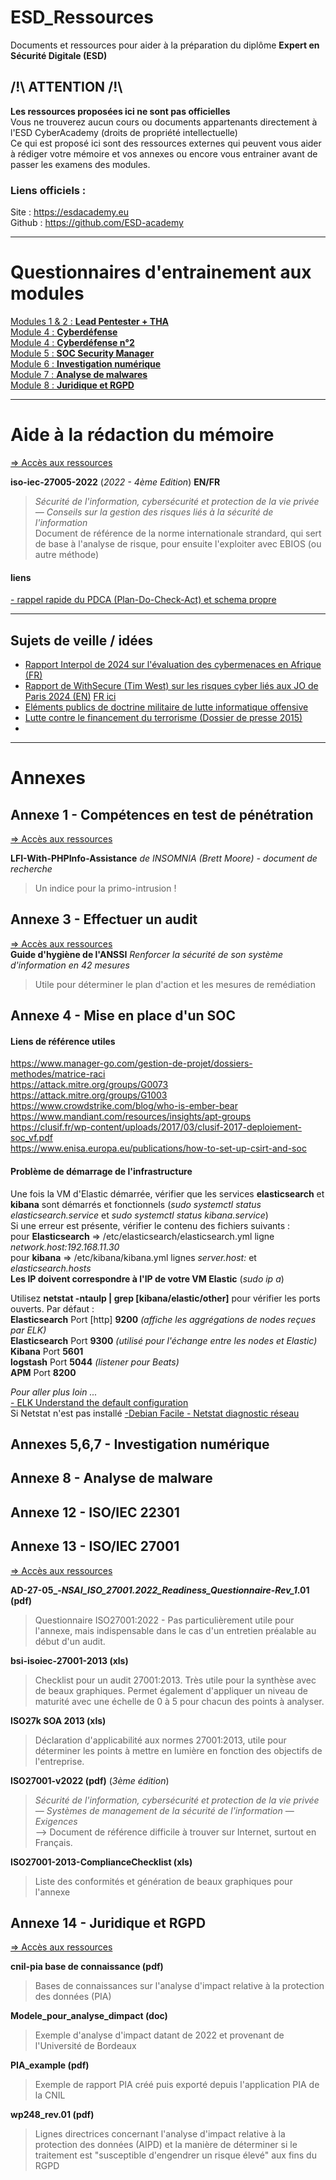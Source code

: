 # ESD_Ressources
Documents et ressources pour aider à la préparation du diplôme **Expert en Sécurité Digitale (ESD)**  


## /!\ ATTENTION /!\
**Les ressources proposées ici ne sont pas officielles**  
Vous ne trouverez aucun cours ou documents appartenants directement à l'ESD CyberAcademy (droits de propriété intellectuelle)  
Ce qui est proposé ici sont des ressources externes qui peuvent vous aider à rédiger votre mémoire et vos annexes ou encore vous entrainer avant de passer les examens des modules.  

### Liens officiels :
Site : https://esdacademy.eu  
Github : https://github.com/ESD-academy


----------------
# Questionnaires d'entrainement aux modules

[Modules 1 & 2 : **Lead Pentester + THA**](https://docs.google.com/forms/d/18tYtlZVRFJwPD5w2JC7g3EnrOM9JvJzPlcj5r0xJXq4/prefill)  
[Module 4 : **Cyberdéfense**](https://docs.google.com/forms/d/1IcKbDws3Bu95bqQWX2mse-hRzftHvHHTu2-l35kPDBE/prefill)  
[Module 4 : **Cyberdéfense n°2**](https://docs.google.com/forms/d/1qYNV93TlbfCyRPzJ1Jfg_l4nyDabkPomjbjiCDtECNc/prefill)  
[Module 5 : **SOC Security Manager**](https://docs.google.com/forms/d/1LSHMuh8zPLBdrcTbOgUq1xUyojVs9ADlNboUNg1mf9c/prefill)  
[Module 6 : **Investigation numérique**](https://docs.google.com/forms/d/1foAX5pTkV-q0QC-yqPB1-xBZnDsd7QibUCq5syfXkb0/prefill)  
[Module 7 : **Analyse de malwares**](https://docs.google.com/forms/d/123vSiXW2CS8g2kzKH5AGxBUeVjJA0DeR1qf1oyDS_uk/prefill)  
[Module 8 : **Juridique et RGPD**](https://docs.google.com/forms/d/1IjC-fWDXb3TyUa_WpCIbffaOYNW_BpQ93QMHK_gA4KQ/prefill)  


------------
# Aide à la rédaction du mémoire
[=> Accès aux ressources](https://drive.google.com/drive/folders/1uRrSDIXJ9Qi91LRDlxym553bzyB6UbxR?usp=sharing)  

**iso-iec-27005-2022** (_2022 - 4ème Edition_)  **EN/FR**   
> _Sécurité de l'information, cybersécurité et protection de la vie privée — Conseils sur la gestion des risques liés à la sécurité de l'information_  
> Document de référence de la norme internationale strandard, qui sert de base à l'analyse de risque, pour ensuite l'exploiter avec EBIOS (ou autre méthode)  


#### liens  
[- rappel rapide du PDCA (Plan-Do-Check-Act) et schema propre](https://arcancial.fr/le-pdca-plan-do-check-act-ou-appele-aussi-roue-de-deming/)  

-------------

## Sujets de veille / idées

- [Rapport Interpol de 2024 sur l'évaluation des cybermenaces en Afrique (FR)](https://www.interpol.int/fr/content/download/21048/file/24COM005030-AJFOC_Africa%20Cyberthreat%20Assessment%20Report_2024_complet_FR%20v3.pdf)  
- [Rapport de WithSecure (Tim West) sur les risques cyber liés aux JO de Paris 2024 (EN)](https://www.withsecure.com/content/dam/with-secure/en/resources-library/202407_WithSecure_Olympics_Threat_Report_ENG.pdf) [FR ici](https://labs-withsecure-com.translate.goog/publications/olympics-cyber-threats-to-paris-2024?_x_tr_sl=auto&_x_tr_tl=fr&_x_tr_hl=fr&_x_tr_pto=wapp)  
- [Eléments publics de doctrine militaire de lutte informatique offensive](https://www.defense.gouv.fr/sites/default/files/ema/El%C3%A9ments%20publics%20de%20doctrine%20militaire%20de%20lutte%20informatique%20OFFENSIVE.pdf)
- [Lutte contre le financement du terrorisme (Dossier de presse 2015)](https://www.economie.gouv.fr/files/dpfinalluttecontrefinancementterrorisme_18mars2015.pdf)
- 



-----------


# Annexes

## Annexe 1 - Compétences en test de pénétration  
[=> Accès aux ressources](https://drive.google.com/drive/folders/1mIz66lMmvRdFnCd7Bi_q73Mu7aR_EA6n?usp=sharing)

**LFI-With-PHPInfo-Assistance** _de INSOMNIA (Brett Moore) - document de recherche_  
> Un indice pour la primo-intrusion !  



## Annexe 3 - Effectuer un audit  
[=> Accès aux ressources](https://drive.google.com/drive/folders/1wopLiRH_bHpnbjE3WK-aZ3Fu_Xsp8UuS?usp=sharing)  
**Guide d'hygiène de l'ANSSI** _Renforcer la sécurité de son système d'information en 42 mesures_  
> Utile pour déterminer le plan d'action et les mesures de remédiation



## Annexe 4 - Mise en place d'un SOC

#### Liens de référence utiles
https://www.manager-go.com/gestion-de-projet/dossiers-methodes/matrice-raci  
https://attack.mitre.org/groups/G0073
https://attack.mitre.org/groups/G1003  
https://www.crowdstrike.com/blog/who-is-ember-bear  
https://www.mandiant.com/resources/insights/apt-groups 
https://clusif.fr/wp-content/uploads/2017/03/clusif-2017-deploiement-soc_vf.pdf  
https://www.enisa.europa.eu/publications/how-to-set-up-csirt-and-soc  



#### Problème de démarrage de l'infrastructure  
Une fois la VM d'Elastic démarrée, vérifier que les services **elasticsearch** et **kibana** sont démarrés et fonctionnels (_sudo systemctl status elasticsearch.service_ et _sudo systemctl status kibana.service_)  
Si une erreur est présente, vérifier le contenu des fichiers suivants :  
pour **Elasticsearch** => /etc/elasticsearch/elasticsearch.yml   ligne _network.host:192.168.11.30_  
pour **kibana** => /etc/kibana/kibana.yml    lignes _server.host:_ et _elasticsearch.hosts_  
**Les IP doivent correspondre à l'IP de votre VM Elastic** (_sudo ip a_)  

Utilisez **netstat -ntaulp | grep [kibana/elastic/other]** pour vérifier les ports ouverts. Par défaut :  
**Elasticsearch** Port [http] **9200** _(affiche les aggrégations de nodes reçues par ELK)_  
**Elasticsearch** Port **9300** _(utilisé pour l'échange entre les nodes et Elastic)_  
**Kibana** Port **5601**   
**logstash** Port **5044** _(listener pour Beats)_  
**APM** Port **8200**  

_Pour aller plus loin ..._  
[- ELK Understand the default configuration](https://docs.bitnami.com/aws/apps/elk/get-started/understand-default-config/)  
Si Netstat n'est pas installé [-Debian Facile - Netstat diagnostic réseau](https://debian-facile.org/doc:reseau:netstat) 



## Annexes 5,6,7 - Investigation numérique


## Annexe 8 - Analyse de malware


## Annexe 12 - ISO/IEC 22301


## Annexe 13 - ISO/IEC 27001  
[=> Accès aux ressources](https://drive.google.com/drive/folders/1dTdLv7EPdGfhrewqp5TCMr59cIotPyI3?usp=sharing)  

**AD-27-05_-_NSAI_ISO_27001.2022_Readiness_Questionnaire_-_Rev_1_.01 (pdf)**  
> Questionnaire ISO27001:2022 - Pas particulièrement utile pour l'annexe, mais indispensable dans le cas d'un entretien préalable au début d'un audit.   


**bsi-isoiec-27001-2013 (xls)**  
> Checklist pour un audit 27001:2013. Très utile pour la synthèse avec de beaux graphiques. Permet également d'appliquer un niveau de maturité avec une échelle de 0 à 5 pour chacun des points à analyser.   


**ISO27k SOA 2013 (xls)**  
> Déclaration d'applicabilité aux normes 27001:2013, utile pour déterminer les points à mettre en lumière en fonction des objectifs de l'entreprise.

**ISO27001-v2022 (pdf)** (_3ème édition_)   
> _Sécurité de l'information, cybersécurité et protection de la vie privée — Systèmes de management de la sécurité de l'information — Exigences_   
> --> Document de référence difficile à trouver sur Internet, surtout en Français.

**ISO27001-2013-ComplianceChecklist (xls)**  
> Liste des conformités et génération de beaux graphiques pour l'annexe  


## Annexe 14 - Juridique et RGPD
[=> Accès aux ressources](https://drive.google.com/drive/folders/1H_iHcPWhDrzghiYKD_I2RCIIv5fojA07?usp=sharing)

**cnil-pia base de connaissance (pdf)**  
> Bases de connaissances sur l'analyse d'impact relative à la protection des données (PIA)  

**Modele_pour_analyse_dimpact (doc)**  
> Exemple d'analyse d'impact datant de 2022 et provenant de l'Université de Bordeaux  

**PIA_example (pdf)**  
> Exemple de rapport PIA créé puis exporté depuis l'application PIA de la CNIL  

**wp248_rev.01 (pdf)**  
> Lignes directrices concernant l'analyse d'impact relative à la protection des données (AIPD) et la manière de déterminer si le traitement est "susceptible d'engendrer un risque élevé" aux fins du RGPD




